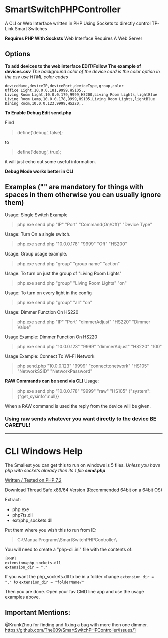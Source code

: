 # SmartSwitchPHPController
A CLI or Web Interface written in PHP Using Sockets to directly control TP-Link Smart Switches

**Requires PHP With Socksts** Web Interface Requires A Web Server


## Options

**To add devices to the web interface EDIT/Follow The example of devices.csv**
*The background color of the device card is the color option in the csv use HTML color codes*
```
deviceName,deviceIP,devicePort,deviceType,group,color
Office Light,10.0.0.181,9999,HS105,,
Living Room Light,10.0.0.179,9999,HS200,Living Room Lights,lightBlue
Living Room Lamp,10.0.0.178,9999,HS105,Living Room Lights,lightBlue
Dining Room,10.0.0.123,9999,HS220,,
```

**To Enable Debug Edit send.php**

Find
>define('debug', false);

to
>define('debug', true);

it will just echo out some useful information.

**Debug Mode works better in CLI**

## Examples ("" are mandatory for things with spaces in them otherwise you can usually ignore them)

Usage: Single Switch Example
>php.exe send.php "IP" "Port" "Command(On/Off)" "Device Type"

Usage: Turn On a single switch.
>php.exe send.php "10.0.0.178" "9999" "Off" "HS200"

Usage: Group usage example.
>php.exe send.php "group" "group name" "action"

Usage: To turn on just the group of "Living Room Lights"
>php.exe send.php "group" "Living Room Lights" "on"

Usage: To turn on every light in the config
>php.exe send.php "group" "all" "on"

Usage: Dimmer Function On HS220
>php.exe send.php "IP" "Port" "dimmerAdjust" "HS220" "Dimmer Value"

Usage Example: Dimmer Function On HS220
>php.exe send.php "10.0.0.123" "9999" "dimmerAdjust" "HS220" "100"

Usage Example: Connect To Wi-Fi Network
>php send.php "10.0.0.123" "9999" "connecttonetwork" "HS105" "NetworkSSID" "NetworkPassword"

**RAW Commands can be send via CLI**
Usage:
>php.exe send.php "10.0.0.178" "9999" "raw" "HS105" {\"system\":{\"get_sysinfo\":null}}


When a RAW command is used the reply from the device will be given.

### Using raw sends whatever you want directly to the device BE CAREFUL!

---

# CLI Windows Help

The Smallest you can get this to run on windows is 5 files. *Unless you have php with sockets already then its 1 file **send.php***


[Written / Tested on PHP 7.2](https://windows.php.net/download#php-7.2)

Download Thread Safe x86/64 Version (Recommended 64bit on a 64bit OS)

Extract:
  * php.exe
  * php7ts.dll
  * ext/php_sockets.dll

Put them where you wish this to run from IE:
>C:\ManualPrograms\SmartSwitchPHPController\

You will need to create a "php-cli.ini" file with the contents of:
```
[PHP]
extension=php_sockets.dll
extension_dir = "."
```

If you want the php_sockets.dll to be in a folder change ```extension_dir = "." ```to ```extension_dir = "folderName/"```

Then you are done. Open your fav CMD line app and use the usage examples above.

## Important Mentions:

@KrunkZhou for finding and fixing a bug with more then one dimmer. https://github.com/The009/SmartSwitchPHPController/issues/1
